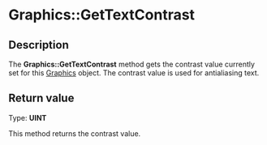 # Graphics::GetTextContrast

## Description

The **Graphics::GetTextContrast** method gets the contrast value currently set for this
[Graphics](https://learn.microsoft.com/windows/desktop/api/gdiplusgraphics/nl-gdiplusgraphics-graphics) object. The contrast value is used for antialiasing text.

## Return value

Type: **UINT**

This method returns the contrast value.
